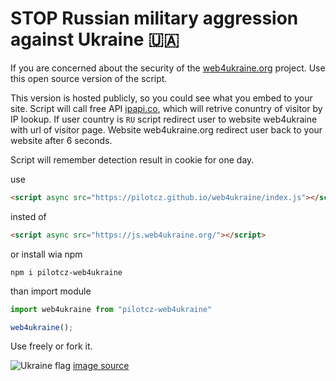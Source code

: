# STOP Russian military aggression against Ukraine 🇺🇦

If you are concerned about the security of the [web4ukraine.org](https://web4ukraine.org) project. Use this open source version of the script.

This version is hosted publicly, so you could see what you embed to your site. Script will call free API [ipapi.co](https://ipapi.co/),
which will retrive conuntry of visitor by IP lookup. If user country is `RU` script redirect user to website web4ukraine
with url of visitor page. Website web4ukraine.org redirect user back to your website after 6 seconds.

Script will remember detection result in cookie for one day.

use
```html
<script async src="https://pilotcz.github.io/web4ukraine/index.js"></script>
```

insted of
```html
<script async src="https://js.web4ukraine.org/"></script>
```

or install wia npm
```shell
npm i pilotcz-web4ukraine
```
than import module
```js
import web4ukraine from "pilotcz-web4ukraine"

web4ukraine();
```

Use freely or fork it.

![Ukraine flag](https://www.vut.cz/i/media/document_images/fotogalerie_doc/ostra/222616/FB_post__10__1600.png)
[image source](https://www.vut.cz/en/but/news-f19528/but-supports-the-independence-and-freedom-of-ukraine-d222616)
